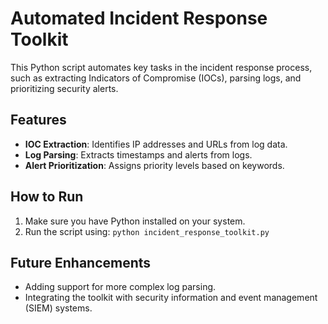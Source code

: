 # Automated Incident Response Toolkit

This Python script automates key tasks in the incident response process, such as extracting Indicators of Compromise (IOCs), parsing logs, and prioritizing security alerts.

## Features
- **IOC Extraction**: Identifies IP addresses and URLs from log data.
- **Log Parsing**: Extracts timestamps and alerts from logs.
- **Alert Prioritization**: Assigns priority levels based on keywords.

## How to Run
1. Make sure you have Python installed on your system.
2. Run the script using: `python incident_response_toolkit.py`

## Future Enhancements
- Adding support for more complex log parsing.
- Integrating the toolkit with security information and event management (SIEM) systems.

